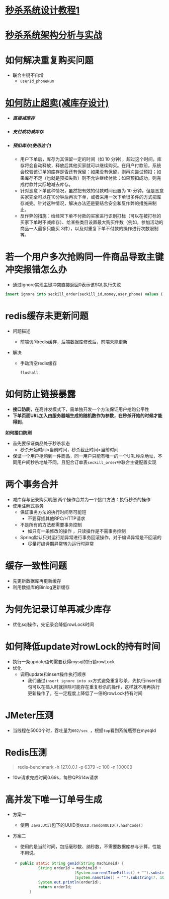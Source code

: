 # [秒杀系统设计教程1](https://juejin.im/post/5dd09f5af265da0be72aacbd#heading-6)

# [秒杀系统架构分析与实战](https://www.jianshu.com/p/df4fbecb1a4b)

# 如何解决重复购买问题

* 联合主键不自增
  * `userId_phoneNum`

# [如何防止超卖(减库存设计)](https://cnsyear.com/posts/daf64fef.html)

* ##### 直接减库存

* ##### 支付成功减库存

* ##### 预扣库存(使用这个)

  * 用户下单后，库存为其保留一定的时间（如 10 分钟），超过这个时间，库存将会自动释放，释放后其他买家就可以继续购买。在用户付款前，系统会校验该订单的库存是否还有保留：如果没有保留，则再次尝试预扣；如果库存不足（也就是预扣失败）则不允许继续付款；如果预扣成功，则完成付款并实际地减去库存。
  * 针对恶意下单这种情况，虽然把有效的付款时间设置为 10 分钟，但是恶意买家完全可以在10分钟后再次下单，或者采用一次下单很多件的方式把库存减完。针对这种情况，解决办法还是要结合安全和反作弊的措施来制止。
  * 反作弊的措施：给经常下单不付款的买家进行识别打标（可以在被打标的买家下单时不减库存）、给某些类目设置最大购买件数（例如，参加活动的商品一人最多只能买 3件），以及对重复下单不付款的操作进行次数限制等。

# 若一个用户多次抢购同一件商品导致主键冲突报错怎么办

* 通过ignore实现主键冲突直接返回0表示该SQL执行失败

```sql
insert ignore into seckill_order(seckill_id,money,user_phone) values (....)
```

# redis缓存未更新问题

* 问题描述

  * 前端访问redis缓存，后端数据库修改后，前端未能更新

* 解决

  * 手动清空redis缓存

    ```redis
    flushall
    ```

# 如何防止链接暴露

* **接口防刷**，在高并发模式下，需单独开发一个方法保证用户抢购公平性
* **下单页面URL加入由服务器端生成的随机数作为参数，在秒杀开始的时候才能得到**。

**如何接口防刷**

* 首先要保证商品处于秒杀状态
  * 秒杀开始时间<当前时间，秒杀截止时间>当前时间
* 保证一个用户抢购到一件商品，同一用户只能有唯一的一个URL秒杀地址，不同用户间秒杀地址不同，且配合订单表`seckill_order`中联合主键配置实现

# 两个事务合并

* 减库存与记录购买明细 两个操作合并为一个接口方法：执行秒杀的操作
* 使用注解式事务
  * 保证事务方法的执行时间尽可能短
    * 不要穿插其他RPC/HTTP请求
  * 不是所有的方法都需要事务控制
    * 如只有一条修改的操作 ，只读操作是不需事务控制
  * Spring默认只对运行期异常进行事务回滚操作，对于编译异常是不回滚的
    * 尽量将编译期异常转为运行时异常



# 缓存一致性问题

* 先更新数据库再更新缓存
* 利用数据库的Binlog更新缓存

# 为何先记录订单再减少库存

* 优化sql操作，先记录会降低rowLock时间

# 如何降低update对rowLock的持有时间

* 执行一条update语句需要获得mysql的行锁rowLock
* 优化
  * 调用update和insert操作执行顺序	
    * 我们通过`insert ignore into xx`方式避免重复秒杀，先执行insert语句可以在插入时就排除可能存在重复秒杀的操作，这样就不用再执行更新操作了，在一定程度上降低了一倍的rowLock持有时间

# JMeter压测

* 当线程在5000个时，吞吐量为`602/sec `，根据`top`看到系统瓶颈在mysqld

# Redis压测

>  redis-benchmark -h 127.0.0.1 -p 6379 -c 100 -n 100000

* 10w请求完成时间0.69s，每秒QPS14w请求

# 高并发下唯一订单号生成

* 方案一

  * 使用` Java.Util`包下的UUID类`UUID.randomUUID().hashCode()`

* 方案二

  * 使用的是当前时间，包括毫秒数、纳秒数，不需要数据库参与计算，性能不用说。

  * ```java
    public static String genId(String machineId) {
            String orderId = machineId +
                            (System.currentTimeMillis() + "").substring(1) +
                            (System.nanoTime() + "").substring(7, 10);
            System.out.println(orderId);
            return orderId;
        }
    ```
